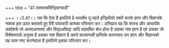 +++
title = "41 तस्मात्त्वमिन्द्रियाण्यादौ"

+++
।।3.41।। जब कि ऐसा है इसलिये हे भरतर्षभ तू पहले इन्द्रियोंको वशमें करके
ज्ञान और विज्ञानके नाशक इस ऊपर बतलाये हुए वैरी पापाचारी कामका परित्याग
कर। अभिप्राय यह कि शास्त्र और आचार्यके उपदेशसे जो आत्माअनात्मा और
विद्याअविद्या आदि पदार्थोंका बोध होता है उसका नाम ज्ञान है एवं उसका जो
विशेषरूपसे अनुभव है उसका नाम विज्ञान है अपने कल्याणकी प्राप्तिके कारणरूप
उन ज्ञान और विज्ञानको यह काम नष्ट करनेवाला है इसलिये इसका परित्याग कर।

